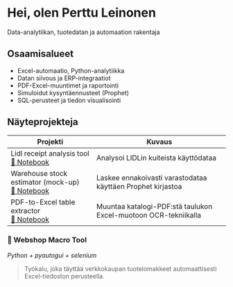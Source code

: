 # Hei, olen Perttu Leinonen
Data-analytiikan, tuotedatan ja automaation rakentaja

## Osaamisalueet
- Excel-automaatio, Python-analytiikka
- Datan siivous ja ERP-integraatiot
- PDF-Excel-muuntimet ja raportointi
- Simuloidut kysyntäennusteet (Prophet)
- SQL-perusteet ja tiedon visualisointi

## Näyteprojekteja

| Projekti | Kuvaus |
|----------|--------|
| Lidl receipt analysis tool<br><a href="Toolbox/notebooks/Lidl_receipt_financial_tracker.ipynb">📓 Notebook</a>  <a href="https://colab.research.google.com/github/Alleyfoo/Alleyfoo/blob/main/notebooks/Lidl_receipt_financial_tracker.ipynb">|Analysoi LIDLin kuiteista käyttödataa|
| Warehouse stock estimator (mock-up)<br><a href="Toolbox/notebooks/Warehouse_stock_estimator.ipynb">📓 Notebook</a>  <a href="https://colab.research.google.com/github/Alleyfoo/Alleyfoo/blob/main/notebooks/Warehouse_stock_estimator.ipynb">|Laskee ennakoivasti varastodataa käyttäen Prophet kirjastoa|
| PDF-to-Excel table extractor<br><a href="Toolbox/notebooks/pdf_to_excel_converter.ipynb">📓 Notebook</a> <a href="https://colab.research.google.com/github/Alleyfoo/Alleyfoo/blob/main/notebooks/pdf_to_excel_converter.ipynb">| Muuntaa katalogi-PDF:stä taulukon Excel-muotoon OCR-tekniikalla |
  
### 🛒 Webshop Macro Tool
*Python + pyautogui + selenium*
> Työkalu, joka täyttää verkkokaupan tuotelomakkeet automaattisesti Excel-tiedoston perusteella.
